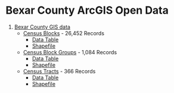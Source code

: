 # Bexar County ArcGIS Open Data

1. [Bexar County GIS data](https://gis-bexar.opendata.arcgis.com/)
    - [Census Blocks](https://gis-bexar.opendata.arcgis.com/datasets/bexar-county-census-blocks) - 26,452 Records
        - [Data Table](https://opendata.arcgis.com/datasets/cb28e086ce9147bfa4bc378c841b5e6b_0.csv)
        - [Shapefile](https://opendata.arcgis.com/datasets/cb28e086ce9147bfa4bc378c841b5e6b_0.zip)
    - [Census Block Groups](https://gis-bexar.opendata.arcgis.com/datasets/bexar-county-census-block-groups) - 1,084 Records
        - [Data Table](https://opendata.arcgis.com/datasets/ed693efdd0314b84bca20afde925d197_0.csv)
        - [Shapefile](https://opendata.arcgis.com/datasets/ed693efdd0314b84bca20afde925d197_0.zip)
    - [Census Tracts](https://gis-bexar.opendata.arcgis.com/datasets/bexar-county-census-tracts) - 366 Records
        - [Data Table](https://opendata.arcgis.com/datasets/a52fc7ef1e8e42fca0152fd76d48432a_0.csv)
        - [Shapefile](https://opendata.arcgis.com/datasets/a52fc7ef1e8e42fca0152fd76d48432a_0.zip)
